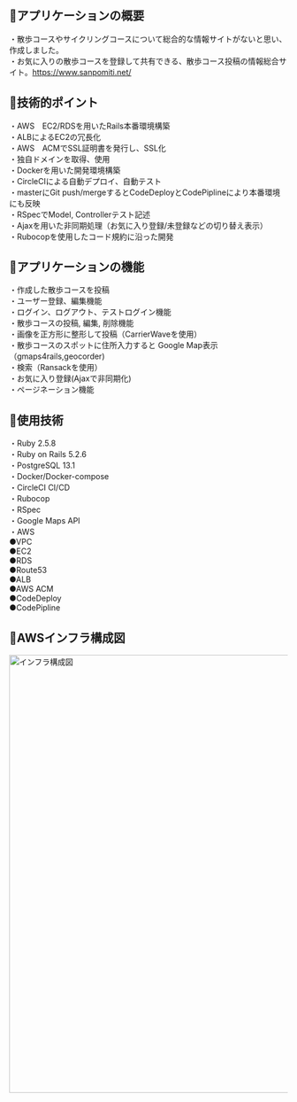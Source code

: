 ## :green_book:アプリケーションの概要  
・散歩コースやサイクリングコースについて総合的な情報サイトがないと思い、作成しました。  
・お気に入りの散歩コースを登録して共有できる、散歩コース投稿の情報総合サイト。https://www.sanpomiti.net/  

## :green_book:技術的ポイント  
・AWS　EC2/RDSを用いたRails本番環境構築  
・ALBによるEC2の冗長化  
・AWS　ACMでSSL証明書を発行し、SSL化  
・独自ドメインを取得、使用  
・Dockerを用いた開発環境構築  
・CircleCIによる自動デプロイ、自動テスト  
・masterにGit push/mergeするとCodeDeployとCodePiplineにより本番環境にも反映  
・RSpecでModel, Controllerテスト記述  
・Ajaxを用いた非同期処理（お気に入り登録/未登録などの切り替え表示）  
・Rubocopを使用したコード規約に沿った開発  


## :green_book:アプリケーションの機能  
・作成した散歩コースを投稿  
・ユーザー登録、編集機能  
・ログイン、ログアウト、テストログイン機能  
・散歩コースの投稿, 編集, 削除機能  
・画像を正方形に整形して投稿（CarrierWaveを使用）    
・散歩コースのスポットに住所入力すると Google Map表示（gmaps4rails,geocorder)  
・検索（Ransackを使用）  
・お気に入り登録(Ajaxで非同期化)  
・ページネーション機能   

## :green_book:使用技術  
・Ruby 2.5.8  
・Ruby on Rails 5.2.6  
・PostgreSQL 13.1  
・Docker/Docker-compose  
・CircleCI CI/CD  
・Rubocop  
・RSpec  
・Google Maps API  
・AWS  
   ●VPC  
   ●EC2  
   ●RDS  
   ●Route53  
   ●ALB  
   ●AWS ACM  
   ●CodeDeploy  
   ●CodePipline  

## :green_book:AWSインフラ構成図  
<img width="791" alt="インフラ構成図" src="https://user-images.githubusercontent.com/48621700/124880796-9f7c8f00-e009-11eb-8589-8be5f9537955.png">
